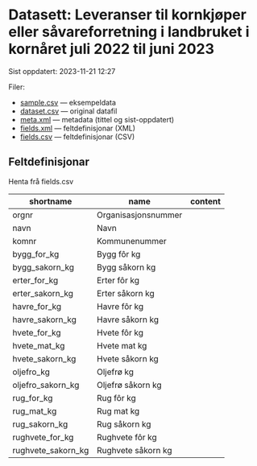 # Datasett: 	Leveranser til kornkjøper eller såvareforretning i landbruket i kornåret juli 2022 til juni 2023
 Sist oppdatert: 2023-11-21 12:27

 Filer:
 - [sample.csv](sample.csv) — eksempeldata
 - [dataset.csv](dataset.csv) — original datafil
 - [meta.xml](meta.xml) — metadata (tittel og sist-oppdatert)
 - [fields.xml](fields.xml) — feltdefinisjonar (XML)
 - [fields.csv](fields.csv) — feltdefinisjonar (CSV)


## Feltdefinisjonar
Henta frå fields.csv

| shortname | name | content |
| --- | --- | --- |
| orgnr | Organisasjonsnummer |  |
| navn | Navn |  |
| komnr | Kommunenummer |  |
| bygg_for_kg | Bygg fôr kg |  |
| bygg_sakorn_kg | Bygg såkorn kg |  |
| erter_for_kg | Erter fôr kg |  |
| erter_sakorn_kg | Erter såkorn kg |  |
| havre_for_kg | Havre fôr kg |  |
| havre_sakorn_kg | Havre såkorn kg |  |
| hvete_for_kg | Hvete fôr kg |  |
| hvete_mat_kg | Hvete mat kg |  |
| hvete_sakorn_kg | Hvete såkorn kg |  |
| oljefro_kg | Oljefrø kg |  |
| oljefro_sakorn_kg | Oljefrø såkorn kg |  |
| rug_for_kg | Rug fôr kg |  |
| rug_mat_kg | Rug mat kg |  |
| rug_sakorn_kg | Rug såkorn kg |  |
| rughvete_for_kg | Rughvete fôr kg |  |
| rughvete_sakorn_kg | Rughvete såkorn kg |  |
